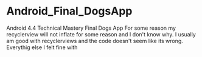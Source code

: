 # Android_Final_DogsApp
Android 4.4 Technical Mastery Final Dogs App
For some reason my recyclerview will not inflate for some reason and I don't know why. I usually am good with recyclerviews and the code doesn't seem like its wrong. Everythig else I felt fine with
